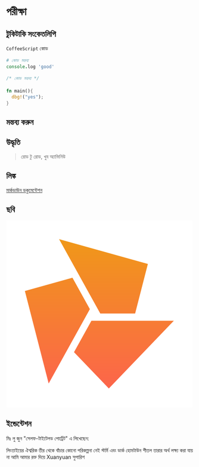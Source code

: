 [Markdown 全局注释]:#

# পরীক্ষা

## টুকিটাকি সংকেতলিপি

`CoffeeScript` কোড

```coffee
# কোড মন্তব্য
console.log 'good'


```

```rust
/* কোড মন্তব্য */

fn main(){
  dbg!("yes");
}
```

## মন্তব্য করুন

<!-- HTML 注释 --> 

<!-- 多行注释 --> 

## উদ্ধৃতি

> রোড টু রোড, খুব অ্যাভিনিউ

## লিঙ্ক

[মার্কডাউন ডকুমেন্টেশন](https://github.com/xxai-art/xxai-art-md)

## ছবি

![xxAI.আর্ট ব্র্যান্ড আইডেন্টিটি](https://raw.githubusercontent.com/xxai-art/web/main/file/svg/logo.svg)

## ইন্ডেন্টেশন

মিঃ লু জুন "সেলফ-টাইটেলড পোর্ট্রেট" এ লিখেছেন:

  লিংতাইয়ের ঐশ্বরিক তীর থেকে বাঁচার কোনো পরিকল্পনা নেই
  স্টর্মি এবং ডার্ক হোমটাউন
  শীতল তারার অর্থ লক্ষ্য করা যায় না
  আমি আমার রক্ত ​​দিয়ে Xuanyuan সুপারিশ



